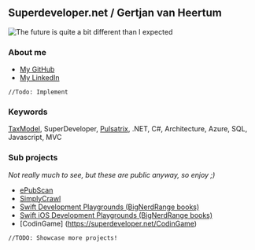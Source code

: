 ## Superdeveloper.net / Gertjan van Heertum
![The future is quite a bit different than I expected](https://avatars1.githubusercontent.com/u/7596658)

### About me
- [My GitHub](https://github.com/gvheertum)
- [My LinkedIn](https://www.linkedin.com/in/gertjanvanheertum/)
``` 
//Todo: Implement
```


### Keywords
[TaxModel](https://github.com/TaxModel), SuperDeveloper, [Pulsatrix](https://github.com/pulsatrixbv), .NET, C#, Architecture, Azure, SQL, Javascript, MVC

### Sub projects
*Not really much to see, but these are public anyway, so enjoy ;)*
- [ePubScan](https://superdeveloper.net/ePubScan)
- [SimplyCrawl](https://superdeveloper.net/SimplyCrawl)
- [Swift Development Playgrounds (BigNerdRange books)](https://superdeveloper.net/BigNerdRanch-SwiftDevelopment)
- [Swift iOS Development Playgrounds (BigNerdRange books)](https://superdeveloper.net/BigNerdRanch-iOSDevelopment)
- [CodinGame] (https://superdeveloper.net/CodinGame)
``` 
//TODO: Showcase more projects!
```
